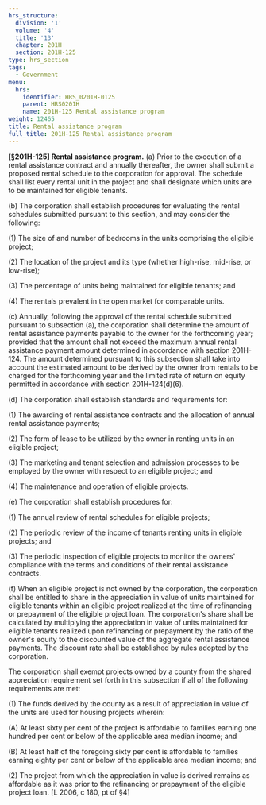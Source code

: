 ```yaml
---
hrs_structure:
  division: '1'
  volume: '4'
  title: '13'
  chapter: 201H
  section: 201H-125
type: hrs_section
tags:
  - Government
menu:
  hrs:
    identifier: HRS_0201H-0125
    parent: HRS0201H
    name: 201H-125 Rental assistance program
weight: 12465
title: Rental assistance program
full_title: 201H-125 Rental assistance program
---
```

**[§201H-125] Rental assistance program.** (a) Prior to the execution of a rental assistance contract and annually thereafter, the owner shall submit a proposed rental schedule to the corporation for approval. The schedule shall list every rental unit in the project and shall designate which units are to be maintained for eligible tenants.

(b) The corporation shall establish procedures for evaluating the rental schedules submitted pursuant to this section, and may consider the following:

(1) The size of and number of bedrooms in the units comprising the eligible project;

(2) The location of the project and its type (whether high-rise, mid-rise, or low-rise);

(3) The percentage of units being maintained for eligible tenants; and

(4) The rentals prevalent in the open market for comparable units.

(c) Annually, following the approval of the rental schedule submitted pursuant to subsection (a), the corporation shall determine the amount of rental assistance payments payable to the owner for the forthcoming year; provided that the amount shall not exceed the maximum annual rental assistance payment amount determined in accordance with section 201H-124\. The amount determined pursuant to this subsection shall take into account the estimated amount to be derived by the owner from rentals to be charged for the forthcoming year and the limited rate of return on equity permitted in accordance with section 201H-124(d)(6).

(d) The corporation shall establish standards and requirements for:

(1) The awarding of rental assistance contracts and the allocation of annual rental assistance payments;

(2) The form of lease to be utilized by the owner in renting units in an eligible project;

(3) The marketing and tenant selection and admission processes to be employed by the owner with respect to an eligible project; and

(4) The maintenance and operation of eligible projects.

(e) The corporation shall establish procedures for:

(1) The annual review of rental schedules for eligible projects;

(2) The periodic review of the income of tenants renting units in eligible projects; and

(3) The periodic inspection of eligible projects to monitor the owners' compliance with the terms and conditions of their rental assistance contracts.

(f) When an eligible project is not owned by the corporation, the corporation shall be entitled to share in the appreciation in value of units maintained for eligible tenants within an eligible project realized at the time of refinancing or prepayment of the eligible project loan. The corporation's share shall be calculated by multiplying the appreciation in value of units maintained for eligible tenants realized upon refinancing or prepayment by the ratio of the owner's equity to the discounted value of the aggregate rental assistance payments. The discount rate shall be established by rules adopted by the corporation.

The corporation shall exempt projects owned by a county from the shared appreciation requirement set forth in this subsection if all of the following requirements are met:

(1) The funds derived by the county as a result of appreciation in value of the units are used for housing projects wherein:

(A) At least sixty per cent of the project is affordable to families earning one hundred per cent or below of the applicable area median income; and

(B) At least half of the foregoing sixty per cent is affordable to families earning eighty per cent or below of the applicable area median income; and

(2) The project from which the appreciation in value is derived remains as affordable as it was prior to the refinancing or prepayment of the eligible project loan. [L 2006, c 180, pt of §4]